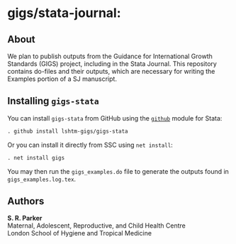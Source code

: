 # gigs/stata-journal: 

## About
We plan to publish outputs from the Guidance for 
International Growth Standards (GIGS) project, including in
the Stata Journal. This repository contains do-files and 
their outputs, which are necessary for writing the Examples 
portion of a SJ manuscript.

## Installing `gigs-stata`
You can install `gigs-stata` from GitHub using the 
[`github`](https://haghish.github.io/github/) module for Stata:
```stata
. github install lshtm-gigs/gigs-stata
```

Or you can install it directly from SSC using `net install`:
```stata
. net install gigs
```

You may then run the `gigs_examples.do` file to generate the 
outputs found in `gigs_examples.log.tex`.

## 
Authors
------
  **S. R. Parker**  
  Maternal, Adolescent, Reproductive, and Child Health Centre  
  London School of Hygiene and Tropical Medicine
